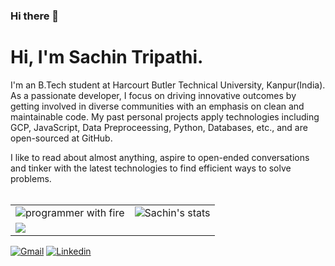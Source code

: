 ### Hi there 👋

<!--
**sachin972/sachin972** is a ✨ _special_ ✨ repository because its `README.md` (this file) appears on your GitHub profile.

Here are some ideas to get you started:

- 🔭 I’m currently working on ...
- 🌱 I’m currently learning ...
- 👯 I’m looking to collaborate on ...
- 🤔 I’m looking for help with ...
- 💬 Ask me about ...
- 📫 How to reach me: ...
- 😄 Pronouns: ...
- ⚡ Fun fact: ...
-->
# Hi, I'm Sachin Tripathi.

I'm an B.Tech student at Harcourt Butler Technical University, Kanpur(India). As a passionate developer, I focus on driving innovative outcomes by getting involved in diverse communities with an emphasis on clean and maintainable code. My past personal projects apply technologies including GCP, JavaScript, Data Preproceessing, Python, Databases, etc., and are open-sourced at GitHub.

I like to read about almost anything, aspire to open-ended conversations and tinker with the latest technologies to find efficient ways to solve problems.
<br><br>

<table>
  <tr>
    <td>
      <img src="https://media.giphy.com/media/13HgwGsXF0aiGY/giphy.gif" alt="programmer with fire" >
    </td>
    <td>
      <img src="https://github-readme-stats.vercel.app/api?username=sachin972&show_icons=true&count_private=true&include_all_commits=true&hide_border=true&theme=radical" alt="Sachin's stats" >
    </td>
   </tr>
  <td>
    <img src="https://github-readme-stats.vercel.app/api/top-langs/?username=sachin972&layout=compact&exclude_repo=image-captioning"
  </td>
</table>

[![Gmail](https://img.shields.io/badge/-Gmail-c14438?style=flat&logo=Gmail&logoColor=white)](mailto:sachintri2589@gmail.com)
[![Linkedin](https://img.shields.io/badge/-LinkedIn-blue?style=flat&logo=Linkedin&logoColor=white)](https://www.linkedin.com/in/sachin972)
